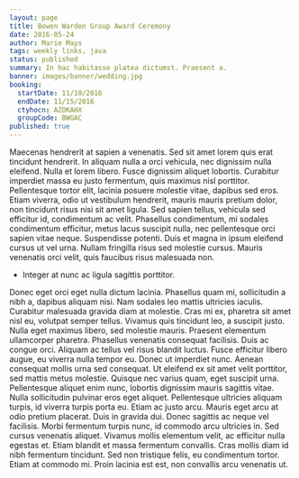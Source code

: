 ```yaml
---
layout: page
title: Bowen Warden Group Award Ceremony
date: 2016-05-24
author: Marie Mays
tags: weekly links, java
status: published
summary: In hac habitasse platea dictumst. Praesent a.
banner: images/banner/wedding.jpg
booking:
  startDate: 11/10/2016
  endDate: 11/15/2016
  ctyhocn: AZOKAHX
  groupCode: BWGAC
published: true
---
```

Maecenas hendrerit at sapien a venenatis. Sed sit amet lorem quis erat tincidunt hendrerit. In aliquam nulla a orci vehicula, nec dignissim nulla eleifend. Nulla et lorem libero. Fusce dignissim aliquet lobortis. Curabitur imperdiet massa eu justo fermentum, quis maximus nisl porttitor. Pellentesque tortor elit, lacinia posuere molestie vitae, dapibus sed eros. Etiam viverra, odio ut vestibulum hendrerit, mauris mauris pretium dolor, non tincidunt risus nisi sit amet ligula. Sed sapien tellus, vehicula sed efficitur id, condimentum ac velit. Phasellus condimentum, mi sodales condimentum efficitur, metus lacus suscipit nulla, nec pellentesque orci sapien vitae neque. Suspendisse potenti. Duis et magna in ipsum eleifend cursus ut vel urna. Nullam fringilla risus sed molestie cursus. Mauris venenatis orci velit, quis faucibus risus malesuada non.

* Integer at nunc ac ligula sagittis porttitor.

Donec eget orci eget nulla dictum lacinia. Phasellus quam mi, sollicitudin a nibh a, dapibus aliquam nisi. Nam sodales leo mattis ultricies iaculis. Curabitur malesuada gravida diam at molestie. Cras mi ex, pharetra sit amet nisl eu, volutpat semper tellus. Vivamus quis tincidunt leo, a suscipit justo. Nulla eget maximus libero, sed molestie mauris. Praesent elementum ullamcorper pharetra. Phasellus venenatis consequat facilisis. Duis ac congue orci. Aliquam ac tellus vel risus blandit luctus. Fusce efficitur libero augue, eu viverra nulla tempor eu. Donec ut imperdiet nunc. Aenean consequat mollis urna sed consequat. Ut eleifend ex sit amet velit porttitor, sed mattis metus molestie. Quisque nec varius quam, eget suscipit urna.
Pellentesque aliquet enim nunc, lobortis dignissim mauris sagittis vitae. Nulla sollicitudin pulvinar eros eget aliquet. Pellentesque ultricies aliquam turpis, id viverra turpis porta eu. Etiam ac justo arcu. Mauris eget arcu at odio pretium placerat. Duis in gravida dui. Donec sagittis ac neque vel facilisis. Morbi fermentum turpis nunc, id commodo arcu ultricies in. Sed cursus venenatis aliquet. Vivamus mollis elementum velit, ac efficitur nulla egestas et. Etiam blandit et massa fermentum convallis. Cras mollis diam id nibh fermentum tincidunt. Sed non tristique felis, eu condimentum tortor. Etiam at commodo mi. Proin lacinia est est, non convallis arcu venenatis ut.
